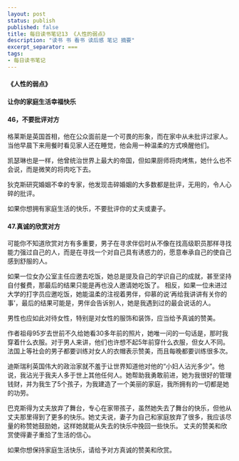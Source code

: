 ```yaml
---
layout: post
status: publish
published: false
title: 每日读书笔记13 《人性的弱点》
description: "读书 书 看书 读后感 笔记 摘要"
excerpt_separator: ===
tags:
- 每日读书笔记
---
```


#### 《人性的弱点》 
 
#### 让你的家庭生活幸福快乐
 
#### 46，不要批评对方
 
格莱斯是英国首相，他在公众面前是一个可畏的形象，而在家中从未批评过家人。当他早晨下来用餐时看见家人还在睡觉，他会用一种温柔的方式唤醒他们。
 
凯瑟琳也是一样，他曾统治世界上最大的帝国，但如果厨师将肉烤焦，她什么也不会说，而是微笑的将肉吃下去。
 
狄克斯研究婚姻不幸的专家，他发现击碎婚姻的大多数都是批评，无用的，令人心碎的批评。
 
如果你想拥有家庭生活的快乐，不要批评你的丈夫或妻子。
 
#### 47.真诚的欣赏对方
 
可能你不知道欣赏对方有多重要，男子在寻求伴侣时从不像在找高级职员那样寻找能力强过自己的人，而是在寻找一个对自己具有诱惑力的，愿意奉承自己的使自己感到舒服的人。
 
如果一位女办公室主任应邀去吃饭，她总是提及自己的学识自己的成就，甚至坚持自付餐费，那最后的结果只能是再也没人邀请她吃饭了。
相反，如果一位未进过大学的打字员应邀吃饭，她能温柔的注视着男伴，仰慕的说‘再给我讲讲有关你的事’，最后的结果可能是，男伴会告诉别人，她是我遇到过的最会说话的人。
 
男性也应如此对待女性，特别是对女性的服饰和装饰，应当给予真诚的赞美。
 
作者祖母95岁去世前不久给她看30多年前的照片，她唯一问的一句话是，那时我穿着什么衣服。对于男人来讲，他们也许想不起5年前穿什么衣服，但女人不同。法国上等社会的男子都要训练对女人的衣帽表示赞美，而且每晚都要训练很多次。
 
迪斯瑞利英国伟大的政治家就不羞于让世界知道他对他的“小妇人沾光多少”。他说，我沾光于我夫人多于世上其他任何人。她帮助我勇敢前进，她为我很好的管理钱财，并为我生了5个孩子，为我建造了一个美丽的家庭，我所拥有的一切都是她的功劳。
 
巴克斯得为丈夫放弃了舞台，专心在家带孩子，虽然她失去了舞台的快乐，但他从丈夫那里得到了更多的快乐。她丈夫说，妻子为自己和家庭放弃了很多，我应该尽量的称赞她鼓励她，这样她就能从失去的快乐中挽回一些快乐。
丈夫的赞美和欣赏使得妻子重拾了生活的信心。 
 
如果你想保持家庭生活快乐，请给予对方真诚的赞美和欣赏。
